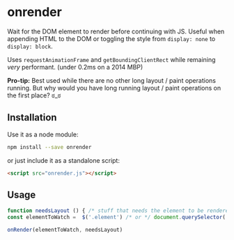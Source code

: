 # onrender

Wait for the DOM element to render before continuing with JS.
Useful when appending HTML to the DOM or toggling the style from `display: none` to `display: block`.

Uses `requestAnimationFrame` and `getBoundingClientRect` while remaining *very* performant. (under 0.2ms on a 2014 MBP)

**Pro-tip:**
 Best used while there are no other long layout / paint operations running. But why would you have long running layout / paint operations on the first place? ಠ_ಠ

## Installation
Use it as a node module:
```bash
npm install --save onrender
```
or just include it as a standalone script:
```html
<script src="onrender.js"></script>
```

## Usage
```javascript
function needsLayout () { /* stuff that needs the element to be rendered */ }
const elementToWatch =  $('.element') /* or */ document.querySelector('.element')

onRender(elementToWatch, needsLayout)
```
